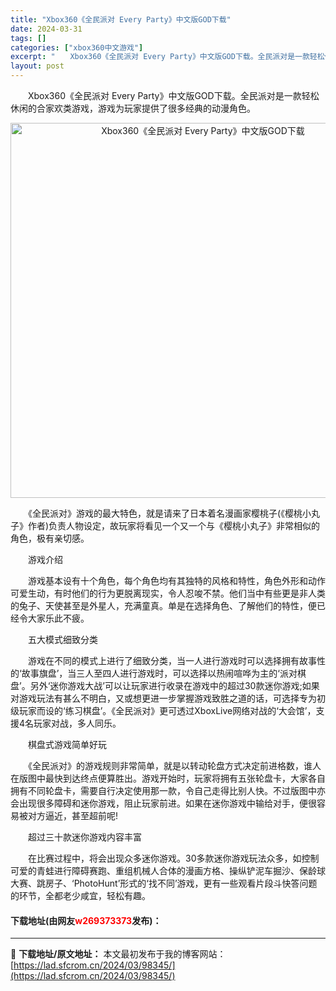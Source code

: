 ```yaml
---
title: "Xbox360《全民派对 Every Party》中文版GOD下载"
date: 2024-03-31
tags: []
categories: ["xbox360中文游戏"]
excerpt: "　　Xbox360《全民派对 Every Party》中文版GOD下载。全民派对是一款轻松休闲的合家欢类游戏，游戏为玩家提供了很多经典的动漫角色。 　　《全民派对》游戏的最大特色，就是请来了日本着名漫画家樱桃子(《樱桃小丸子》作者)负责人物设定，故玩家将看见一个又一个与《樱桃小丸子》非常相似的角色，&hellip;"
layout: post
---
```


 <p>　　Xbox360《全民派对 Every Party》中文版GOD下载。全民派对是一款轻松休闲的合家欢类游戏，游戏为玩家提供了很多经典的动漫角色。</p> <p align="center"><img align="" border="0" src="https://lad.sfcrom.cn/wp-content/uploads/2024/03/20240330_660840fa6d8a4.webp" width="600" alt="Xbox360《全民派对 Every Party》中文版GOD下载" /></p> <p>　　《全民派对》游戏的最大特色，就是请来了日本着名漫画家樱桃子(《樱桃小丸子》作者)负责人物设定，故玩家将看见一个又一个与《樱桃小丸子》非常相似的角色，极有亲切感。</p> <p>　　游戏介绍</p> <p>　　游戏基本设有十个角色，每个角色均有其独特的风格和特性，角色外形和动作可爱生动，有时他们的行为更脱离现实，令人忍唆不禁。他们当中有些更是非人类的兔子、天使甚至是外星人，充满童真。单是在选择角色、了解他们的特性，便已经令大家乐此不疲。</p> <p>　　五大模式细致分类</p> <p>　　游戏在不同的模式上进行了细致分类，当一人进行游戏时可以选择拥有故事性的&lsquo;故事旗盘&rsquo;，当三人至四人进行游戏时，可以选择以热闹喧哗为主的&lsquo;派对棋盘&rsquo;。另外&lsquo;迷你游戏大战&rsquo;可以让玩家进行收录在游戏中的超过30款迷你游戏;如果对游戏玩法有甚么不明白，又或想更进一步掌握游戏致胜之道的话，可选择专为初级玩家而设的&lsquo;练习棋盘&rsquo;。《全民派对》更可透过XboxLive网络对战的&lsquo;大会馆&rsquo;，支援4名玩家对战，多人同乐。</p> <p>　　棋盘式游戏简单好玩</p> <p>　　《全民派对》的游戏规则非常简单，就是以转动轮盘方式决定前进格数，谁人在版图中最快到达终点便算胜出。游戏开始时，玩家将拥有五张轮盘卡，大家各自拥有不同轮盘卡，需要自行决定使用那一款，令自己走得比别人快。不过版图中亦会出现很多障碍和迷你游戏，阻止玩家前进。如果在迷你游戏中输给对手，便很容易被对方逼近，甚至超前呢!</p> <p>　　超过三十款迷你游戏内容丰富</p> <p>　　在比赛过程中，将会出现众多迷你游戏。30多款迷你游戏玩法众多，如控制可爱的青蛙进行障碍赛跑、重组机械人合体的漫画方格、操纵铲泥车掘沙、保龄球大赛、跳房子、&lsquo;PhotoHunt&rsquo;形式的&lsquo;找不同&rsquo;游戏，更有一些观看片段斗快答问题的环节，全都老少咸宜，轻松有趣。</p> <p><h4>下载地址(由网友<font color="red">w269373373</font>发布)：</h4></p> 

---
📖 **下载地址/原文地址：** 本文最初发布于我的博客网站：[https://lad.sfcrom.cn/2024/03/98345/](https://lad.sfcrom.cn/2024/03/98345/)
